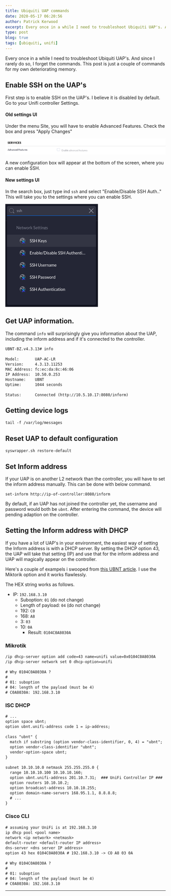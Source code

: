 ```yaml
---
title: Ubiquiti UAP commands
date: 2020-05-17 06:20:56
author: Patrick Kerwood
excerpt: Every once in a while I need to troubleshoot Ubiquiti UAP's. And since I rarely do so, I forget howto. This post is just a couple of commands for my own deteriorating memory.
type: post
blog: true
tags: [ubiquiti, unifi]
---
```


Every once in a while I need to troubleshoot Ubiquiti UAP's. And since I rarely do so, I forget the commands. This post is just a couple of commands for my own deteriorating memory.

## Enable SSH on the UAP's
First step is to enable SSH on the UAP's. I believe it is disabled by default. Go to your Unifi controller Settings.

#### Old settings UI
Under the menu Site, you will have to enable Advanced Features. Check the box and press "Apply Changes"

![](./enable-advanced.png)

A new configuration box will appear at the bottom of the screen, where you can enable SSH.

#### New settings UI

In the search box, just type ind `ssh` and select "Enable/Disable SSH Auth.." This will take you to the settings where you can enable SSH.

![](./search-box.png)


## Get UAP information.
The command `info` will surprisingly give you information about the UAP, including the inform address and if it's connected to the controller.

```
UBNT-BZ.v4.3.13# info

Model:       UAP-AC-LR
Version:     4.3.13.11253
MAC Address: fc:ec:da:8c:46:06
IP Address:  10.50.0.253
Hostname:    UBNT
Uptime:      1044 seconds

Status:      Connected (http://10.5.10.17:8080/inform)
```

## Getting device logs
```
tail -f /var/log/messages
```

## Reset UAP to default configuration
```
syswrapper.sh restore-default
```

## Set Inform address

If your UAP is on another L2 network than the controller, you will have to set the inform address manually. This can be done with below command.

```
set-inform http://ip-of-controller:8080/inform
```

By default, if an UAP has not joined the controller yet, the username and password would both be `ubnt`. After entering the command, the device will pending adaption on the controller.

## Setting the Inform address with DHCP

If you have a lot of UAP's in your environment, the easiest way of setting the Inform address is with a DHCP server. By setting the DHCP option 43, the UAP will take that setting (IP) and use that for the inform address and UAP will magically appear on the controller.

Here's a couple of exampels i swooped from [this UBNT article](https://help.ui.com/hc/en-us/articles/204909754-UniFi-Device-Adoption-Methods-for-Remote-UniFi-Controllers). I use the Miktorik option and it works flawlessly.

The HEX string works as follows.

- IP: `192.168.3.10`
  - Suboption: `01` (do not change)
  - Length of payload: `04` (do not change)
  - 192: `C0`
  - 168: `A8`
  - 3: `03`
  - 10: `0A`
    - Result: `0104C0A8030A`

### Mikrotik
```
/ip dhcp-server option add code=43 name=unifi value=0x0104C0A8030A
/ip dhcp-server network set 0 dhcp-option=unifi

# Why 0104C0A8030A ?
#
# 01: suboption
# 04: length of the payload (must be 4)
# C0A8030A: 192.168.3.10
```

### ISC DHCP
```
# ...
option space ubnt;
option ubnt.unifi-address code 1 = ip-address;

class "ubnt" {
  match if substring (option vendor-class-identifier, 0, 4) = "ubnt";
  option vendor-class-identifier "ubnt";
  vendor-option-space ubnt;
}

subnet 10.10.10.0 netmask 255.255.255.0 {
  range 10.10.10.100 10.10.10.160;
  option ubnt.unifi-address 201.10.7.31;  ### UniFi Controller IP ###
  option routers 10.10.10.2;
  option broadcast-address 10.10.10.255;
  option domain-name-servers 168.95.1.1, 8.8.8.8;
  # ...
}
```

### Cisco CLI
```
# assuming your UniFi is at 192.168.3.10
ip dhcp pool <pool name>
network <ip network> <netmask>
default-router <default-router IP address>
dns-server <dns server IP address>
option 43 hex 0104C0A8030A # 192.168.3.10 -> CO A8 03 0A

# Why 0104C0A8030A ?
#
# 01: suboption
# 04: length of the payload (must be 4)
# C0A8030A: 192.168.3.10
```
---
